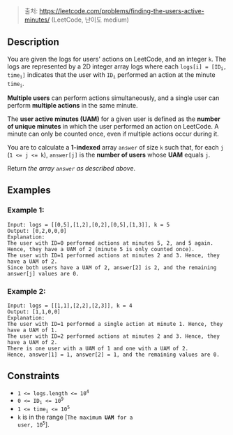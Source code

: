 > 출처: https://leetcode.com/problems/finding-the-users-active-minutes/ (LeetCode, 난이도 medium)

## Description

You are given the logs for users' actions on LeetCode, and an integer `k`. The logs are represented by a 2D integer array logs where each <code>logs[i] = [ID<sub>i</sub>, time<sub>i</sub>]</code> indicates that the user with <code>ID<sub>i</sub></code> performed an action at the minute <code>time<sub>i</sub></code>.

**Multiple users** can perform actions simultaneously, and a single user can perform **multiple actions** in the same minute.

The **user active minutes (UAM)** for a given user is defined as the **number of unique minutes** in which the user performed an action on LeetCode. A minute can only be counted once, even if multiple actions occur during it.

You are to calculate a **1-indexed** array `answer` of size `k` such that, for each `j` (`1 <= j <= k`), `answer[j]` is the **number of users** whose **UAM** equals `j`.

Return <i>the array `answer` as described above</i>.

## Examples

### Example 1:

```
Input: logs = [[0,5],[1,2],[0,2],[0,5],[1,3]], k = 5
Output: [0,2,0,0,0]
Explanation:
The user with ID=0 performed actions at minutes 5, 2, and 5 again. Hence, they have a UAM of 2 (minute 5 is only counted once).
The user with ID=1 performed actions at minutes 2 and 3. Hence, they have a UAM of 2.
Since both users have a UAM of 2, answer[2] is 2, and the remaining answer[j] values are 0.
```

### Example 2:

```
Input: logs = [[1,1],[2,2],[2,3]], k = 4
Output: [1,1,0,0]
Explanation:
The user with ID=1 performed a single action at minute 1. Hence, they have a UAM of 1.
The user with ID=2 performed actions at minutes 2 and 3. Hence, they have a UAM of 2.
There is one user with a UAM of 1 and one with a UAM of 2.
Hence, answer[1] = 1, answer[2] = 1, and the remaining values are 0.
```

## Constraints

- <code>1 <= logs.length <= 10<sup>4</sup></code>
- <code>0 <= ID<sub>i</sub> <= 10<sup>9</sup></code>
- <code>1 <= time<sub>i</sub> <= 10<sup>5</sup></code>
- `k` is in the range [<code>The maximum <b>UAM</b> for a user, 10<sup>5</sup></code>].
